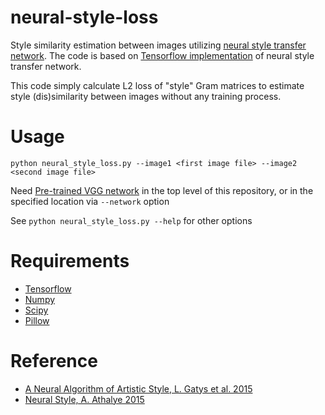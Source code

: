 # neural-style-loss
Style similarity estimation between images utilizing [neural style transfer network](https://arxiv.org/abs/1508.06576). The code is based on [Tensorflow implementation](https://github.com/anishathalye/neural-style) of neural style transfer network.

This code simply calculate L2 loss of "style" Gram matrices to estimate style (dis)similarity between images without any training process.

# Usage
```
python neural_style_loss.py --image1 <first image file> --image2 <second image file>
```

Need [Pre-trained VGG network](http://www.vlfeat.org/matconvnet/models/beta16/imagenet-vgg-verydeep-19.mat) in the top level of this repository, or in the specified location via ```--network``` option

See ```python neural_style_loss.py --help``` for other options

# Requirements
- [Tensorflow](https://www.tensorflow.org)
- [Numpy](http://www.numpy.org)
- [Scipy](https://www.scipy.org)
- [Pillow](https://python-pillow.org)

# Reference
- [A Neural Algorithm of Artistic Style, L. Gatys et al. 2015](https://arxiv.org/abs/1508.06576)
- [Neural Style, A. Athalye 2015](https://github.com/anishathalye/neural-style)
